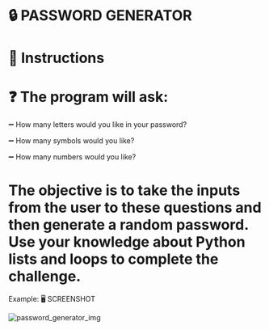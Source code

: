 # :lock: PASSWORD GENERATOR

# 📝 Instructions

# :question: The program will ask:

:heavy_minus_sign: How many letters would you like in your password?

:heavy_minus_sign: How many symbols would you like?

:heavy_minus_sign: How many numbers would you like?

# The objective is to take the inputs from the user to these questions and then generate a random password. Use your knowledge about Python lists and loops to complete the challenge.

Example:
 :desktop_computer: SCREENSHOT 

![password_generator_img](https://user-images.githubusercontent.com/118696796/206564949-df769a17-770c-45dd-8412-48eb013c2ba0.png)
